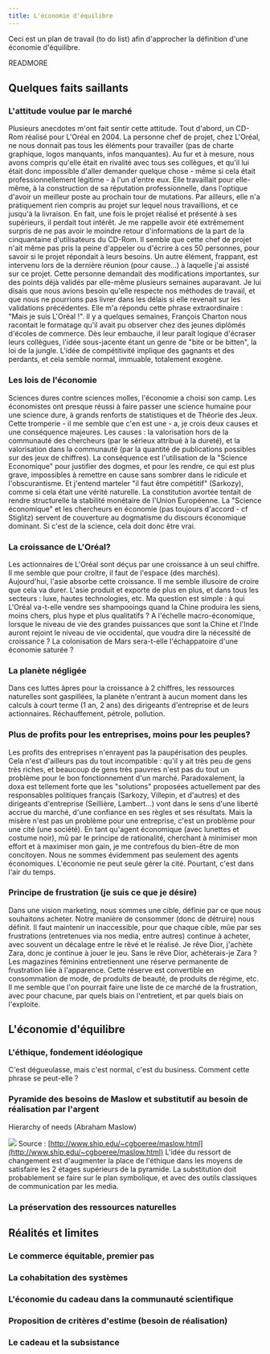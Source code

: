 ```yaml
---
title: L'économie d'équilibre
---
```


Ceci est un plan de travail (to do list) afin d'approcher la définition d'une économie d'équilibre.

READMORE

## Quelques faits saillants

### L'attitude voulue par le marché
Plusieurs anecdotes m'ont fait sentir cette attitude. 
Tout d'abord, un CD-Rom réalisé pour L'Oréal en 2004. La personne chef de projet, chez L'Oréal, ne nous donnait pas tous les éléments pour travailler (pas de charte graphique, logos manquants, infos manquantes). Au fur et à mesure, nous avons compris qu'elle était en rivalité avec tous ses collègues, et qu'il lui était donc impossible d'aller demander quelque chose - même si cela était professionnellement légitime - à l'un d'entre eux. Elle travaillait pour elle-même, à la construction de sa réputation professionnelle, dans l'optique d'avoir un meilleur poste au prochain tour de mutations. Par ailleurs, elle n'a pratiquement rien compris au projet sur lequel nous travaillions, et ce jusqu'à la livraison. En fait, une fois le projet réalisé et présenté à ses supérieurs, il perdait tout intérêt. Je me rappelle avoir été extrêmement surpris de ne pas avoir le moindre retour d'informations de la part de la cinquantaine d'utilisateurs du CD-Rom. Il semble que cette chef de projet n'ait même pas pris la peine d'appeler ou d'écrire à ces 50 personnes, pour savoir si le projet répondait à leurs besoins. Un autre élément, frappant, est intervenu lors de la dernière réunion (pour cause...) à laquelle j'ai assisté sur ce projet. Cette personne demandait des modifications importantes, sur des points déjà validés par elle-même plusieurs semaines auparavant. Je lui disais que nous avions besoin qu'elle respecte nos méthodes de travail, et que nous ne pourrions pas livrer dans les délais si elle revenait sur les validations précédentes. Elle m'a répondu cette phrase extraordinaire : "Mais je suis L'Oréal !".
Il y a quelques semaines, François Charton nous racontait le formatage qu'il avait pu observer chez des jeunes diplômés d'écoles de commerce. Dès leur embauche, il leur paraît logique d'écraser leurs collègues, l'idée sous-jacente étant un genre de "bite or be bitten", la loi de la jungle. L'idée de compétitivité implique des gagnants et des perdants, et cela semble normal, immuable, totalement exogène.

### Les lois de l'économie
Sciences dures contre sciences molles, l'économie a choisi son camp. Les économistes ont presque réussi à faire passer une science humaine pour une science dure, à grands renforts de statistiques et de Théorie des Jeux. Cette tromperie - il me semble que c'en est une - a, je crois deux causes et une conséquence majeures. Les causes : la valorisation hors de la communauté des chercheurs (par le sérieux attribué à la dureté), et la valorisation dans la communauté (par la quantité de publications possibles sur des jeux de chiffres). La conséquence est l'utilisation de la "Science Economique" pour justifier des dogmes, et pour les rendre, ce qui est plus grave, impossibles à remettre en cause sans sombrer dans le ridicule et l'obscurantisme. Et j'entend marteler "il faut être compétitif" (Sarkozy), comme si cela était une vérité naturelle.  La constitution avortée tentait de rendre structurelle la stabilité monétaire de l'Union Européenne. La "Science économique" et  les chercheurs en économie (pas toujours d'accord - cf Stiglitz) servent de couverture au dogmatisme du discours économique dominant. 
Si c'est de la science, cela doit donc être vrai.

### La croissance de L'Oréal?
Les actionnaires de L'Oréal sont déçus par une croissance à un seul chiffre. Il me semble que pour croître, il faut de l'espace (des marchés). Aujourd'hui, l'asie absorbe cette croissance. Il me semble illusoire de croire que cela va durer. L'asie produit et exporte de plus en plus, et dans tous les secteurs : luxe, hautes technologies, etc. Ma question est simple : à qui L'Oréal va-t-elle vendre ses shampooings quand la Chine produira les siens, moins chers, plus hype et plus qualitatifs ? A l'échelle macro-économique, lorsque le niveau de vie des grandes puissances que sont la Chine et l'Inde auront rejoint le niveau de vie occidental, que voudra dire la nécessité de croissance ? La colonisation de Mars sera-t-elle l'échappatoire d'une économie saturée ?

### La planète négligée
Dans ces luttes âpres pour la croissance à 2 chiffres, les ressources naturelles sont gaspillées, la planète n'entrant à aucun moment dans les calculs à court terme (1 an, 2 ans) des dirigeants d'entreprise et de leurs actionnaires. Réchauffement, pétrole, pollution.

### Plus de profits pour les entreprises, moins pour les peuples?
Les profits des entreprises n'enrayent pas la paupérisation des peuples. Cela n'est d'ailleurs pas du tout incompatible : qu'il y ait très peu de gens très riches, et beaucoup de gens très pauvres n'est pas du tout un problème pour le bon fonctionnement d'un marché. Paradoxalement, la doxa est tellement forte que les "solutions" proposées actuellement par des responsables politiques français (Sarkozy, Villepin, et d'autres) et des dirigeants d'entreprise (Seillière, Lambert...) vont dans le sens d'une liberté accrue du marché, d'une confiance en ses règles et ses résultats. Mais la misère n'est pas un problème pour une entreprise, c'est un problème pour une cité (une société). En tant qu'agent économique (avec lunettes et costume noir), mû par le principe de rationalité, cherchant à minimiser mon effort et à maximiser mon gain, je me contrefous du bien-être de mon concitoyen. Nous ne sommes évidemment pas seulement des agents économiques. L'économie ne peut seule gérer la cité. Pourtant, c'est dans l'air du temps.

### Principe de frustration (je suis ce que je désire)
Dans une vision marketing, nous sommes une cible, définie par ce que nous souhaitons acheter. Notre manière de consommer (donc de détruire) nous définit. Il faut maintenir un inaccessible, pour que chaque cible, mûe par ses frustrations (entretenues via nos media, entre autres) continue à acheter, avec souvent un décalage entre le rêvé et le réalisé. Je rêve Dior, j'achète Zara, donc je continue à jouer le jeu. Sans le rêve Dior, achèterais-je Zara ? Les magazines féminins entretiennent une réserve permanente de frustration liée à l'apparence. Cette réserve est convertible en consommation de mode, de produits de beauté, de produits de régime, etc. 
Il me semble que l'on pourrait faire une liste de ce marché de la frustration, avec pour chacune, par quels biais on l'entretient, et par quels biais on l'exploite.


## L'économie d'équilibre 

### L'éthique, fondement idéologique
C'est dégueulasse, mais c'est normal, c'est du business. Comment cette phrase se peut-elle ?

### Pyramide des besoins de Maslow et substitutif au besoin de réalisation par l'argent
Hierarchy of needs (Abraham Maslow)

![](http://webspace.ship.edu/cgboer/hierarchy.gif)
Source : 
[http://www.ship.edu/~cgboeree/maslow.html](http://www.ship.edu/~cgboeree/maslow.html)
L'idée du ressort de changement est d'augmenter la place de l'éthique dans les moyens de satisfaire les 2 étages supérieurs de la pyramide. La substitution doit probablement se faire sur le plan symbolique, et avec des outils classiques de communication par les media.

### La préservation des ressources naturelles


## Réalités et limites

### Le commerce équitable, premier pas

### La cohabitation des systèmes

### L'économie du cadeau dans la communauté scientifique

### Proposition de critères d'estime (besoin de réalisation)

### Le cadeau et la subsistance

